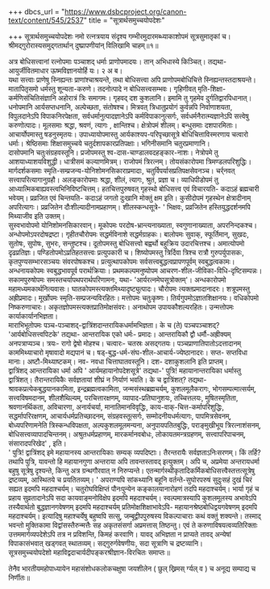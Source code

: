+++
dbcs_url = "https://www.dsbcproject.org/canon-text/content/545/2537"
title = "सूत्रार्थसमुच्चयोपदेशः"

+++
सूत्रार्थसमुच्चयोपदेशः
नमो रत्नत्रयाय
संदृश्य गम्भीरमुदारमब्ध्याकाशोपमं सूत्रसुमातृकां च।  
श्रीमद्गुरोरास्यसमुद्गतार्थान् दुष्प्रापणीयांन् विलिखामि चाहम्॥१॥

अत्र बोधिसत्त्वानां रत्नोपमाः पञ्चाशद् धर्माः प्राणोपमादयः। तान् अभिधास्ये किञ्चित्। तद्यथा-
आयुर्जीवितमाधार ऊष्मविज्ञानयोर्हि यः। २ अ ब।  
यथा सत्त्वाः प्राणेषु स्निह्यन्तः प्राणांश्चाश्रयन्ते, तथा बोधिसत्त्वा अपि प्राणोपमबोधिचित्ते स्निह्यन्तस्तदाश्रयन्ते। मातापितृसमो धर्मस्तु शून्यता-करुणे। तदनोत्पादे न बोधिसत्त्वसम्भवः। गृहिणीवत् मृति-शिक्षा-कर्मणिसंचितिसंज्ञानि अहोरात्रं त्रिः समागमः। गृहवद् दश कुशलानि। इमामि तु गृहमेव दुर्गतिद्वारपिधानात्। धनोपमानि आर्यसप्तधनानि, अल्पेच्छता, संतोषश्च। मित्रवत् त्रिधातुप्रयोगं कुर्वन्नपि निर्वाणाशयता, विपुलदानेऽपि विपाकनिरपेक्षता, सर्वधर्मानुत्पादज्ञानेऽपि कर्मविपाकानुत्सर्गः, सर्वधर्मनैरात्म्यज्ञानेऽपि सत्त्वेषु करुणोत्पादः। मूलसमाः श्रद्धा, श्रवणं, त्यागः , क्षान्तिश्च। क्षेत्रोपमं शीलम्। बन्धुसमाः दशपारमिताः। आचार्योपमास्तु षडनुस्मृतयः। उपाध्यायोपमास्तु आर्यकाश्यप-परिपृच्छासूत्रे बोधिचित्ताविस्मरणाय चत्वारो धर्माः। श्रेष्ठिसमाः शिक्षासमुच्चये चतुर्दशापकारप्रतिपक्षाः। भगिनीसमानि चतुरप्रमाणानि।  
दासोपमानि चतुःसंग्रहवस्तूनि। प्रजोपमस्तु श्व-दास-चाण्डालवदहङ्कार-नाशः। नेत्रोपमे तु आशयाध्याशयविशुद्धी। धात्रीसमं कल्याणमित्रम्। राजोपमं त्रिरत्नम्। तोयसंकारोपमा त्रिमण्डलपरिशुद्धिः। मार्गदर्शकसमाः स्मृति-सम्प्रजन्य-योनिशोमनसिकाराप्रमादाः, चतुर्विपर्यासप्रतिपक्षसेवनञ्च। चर्र्नवत् सत्त्वापरित्यागानुग्रहौ। अलङ्कारोपमाः श्रद्धा, शीलं, त्यागः, श्रुतं, प्रज्ञा च। व्याधिपीडोपमं तु आध्यात्मिकबाह्यवस्त्वभिनिविष्टचित्तम्। हतचित्तपुरुषवत् गृहस्थो बोधिसत्त्व एवं विचारयति- कदाऽहं ब्रह्मचारी भवेयम्। प्रव्रजित एवं चिन्तयति- कदाऽहं जगतो दुःखानि मोक्तुं क्षम इति। कुसीदोपमं गृहस्थेन क्षेत्रादीनाम् अपरित्यागः। प्रव्रजितेन दौःशील्यादीनामप्रहाणम्। शीलस्कन्धसूत्रे- ' भिक्षवः, प्रव्रजितेन हस्तियुद्धदर्शनमपि मिथ्याजीव इति उक्तम्।  
सुस्वभावोपमो योनिशोमनसिकारवान्। मूकोपमः परदोष-भ्रान्त्यनाख्याता, स्वगुणानाख्याता, अपरनिन्दकश्च। अन्धोपमोऽपरदोषद्रष्टा। गृहीतचौरोपमः सद्धर्मविनाशे सद्धर्मग्राहकः। बालोपमः सुवाक्, स्फूर्तिमान्, सुखदः, सुतोषः, सुपोषः, सुभरः, सन्तुष्टश्च। दूतोपमस्तु बोधिसत्त्वो बह्वर्थो बहुक्रिय उदारचित्तश्च। अमात्योपमो दृढप्रतिज्ञः। पण्डितोपमोऽप्रतिहतसत्त्वः प्रत्युपकारी च। शिष्योपमस्तु त्रिर्दिवा त्रिश्च रात्रौ गुरुपर्युपासकः, कृतपुण्यसम्भारसञ्चयः संवरपोषकश्च। प्रत्युत्थापकोपमः सर्वसत्त्वबुद्धत्वप्रापणपूर्वम् स्वबुद्धत्वकामः। अन्धनायकोपमः स्वबुद्धभावपूर्व परार्थक्रियाः। प्रथमकल्पमनुष्योपम आचरण-शील-जीविका-विधि-दृष्टिसम्पन्नः। सकामपुरुषोपमः समस्तचर्यापथपरार्थपरिणामनः, यथा- 'आर्यरत्नमेघसूत्रोक्तम्'। अन्धकारोपमो महामध्यमकार्थनित्यवासः। घातकोपमस्त्यक्तमिथ्यादृष्ट्युत्पादः। चौरोपमः त्यक्तप्रमादानादरः। शत्रूपमस्तु अह्रीप्रमादः। मूर्खोपमः स्मृति-सम्प्रजन्यविरहितः। मत्तोपमः चतुःकृष्णः। तिर्यगुपमोऽज्ञातशिक्षानयः। वधिकोपमो निष्करुणाचारः। अकृतज्ञोपमस्त्यक्तप्रातिमोक्षसंवरः। अनाथोपम उपायकौशल्यरहितः। उन्मत्तोपमः कार्याकार्यानभिज्ञता।  
माराभिभूतोपमः पञ्च-पञ्चाशद्-द्वात्रिंशदान्तरायिकधर्मामभिज्ञता। के च (ते) पञ्चपञ्चाशद्? 'आर्यबोधिसत्त्वपिटके' तद्यथा- आन्तरायिक एको धर्मः- प्रमादः। आन्तरायिकौ द्वौ धर्मौ-अह्रीक्यम् अनपत्राप्यञ्च। त्रयः- रागो द्वेषो मोहश्च। चत्वारः- चतस्रः असद्गतयः। पञ्चप्राणातिपातोऽदत्तादानम् काममिथ्याचारो मृषावादो मद्यपानं च। षड्-बुद्ध-धर्म-संघ-शील-आचार्य-ज्येष्ठानादरः। सप्त- सप्तविधा मानाः। अष्टौ-मिथ्याष्टकम्। नव- नवधा चित्ताघातवस्तूनि। दश- दशाकुशलानि इति प्राप्तम्।  
द्वात्रिंशद् आन्तरायिका धर्मा अपि ' आर्यमहायानोपदेशसूत्रे' तद्यथा-' पुत्रि! महायानान्तरायिका धर्मास्तु द्वात्रिंशत्। तैरान्तरायिकैः सर्वज्ञतायां शीघ्रं न निर्याणं भवति। के च द्वात्रिंशत्? तद्यथा- श्रावकप्रत्येकबुद्धयानकामिता, इन्द्रब्रह्मत्वकामिता, जन्मसंस्थब्रह्मचर्यम्, कुशलमूलैकरागः, भोगसम्पत्मात्सर्यम्,  सत्त्वविषमदानम्,  शीलशैथिल्यम्, परचित्तारक्षणम्,  व्यापाद-प्रतिघानुशयः, तच्चित्तलयः,  मुषितस्मृतिता, श्रवणानर्थिकता, अविचारणा, अनार्यचर्या, मानातिमानविवृद्धिः,  काय-वाक्-चित्त-कर्मापरिशुद्धिः,  सद्धर्मापरिरक्षणम्,  आचार्यधर्मप्रतिच्छादनम्,  संग्रहवस्तूत्सर्गः,  सम्मोदनीयधर्मत्यागः,  पापमित्रसेवनम्,  बोध्यपरिणामनेति त्रिस्कन्धविपक्षता,  अल्पकुशलमूलमन्यना, अनुपायपतितबुद्धिः,  पराङ्मुखीभूय त्रिरत्नाशंसनम्,  बोधिसत्त्वव्यापादचिन्तनम्। अश्रुतधर्मप्रहाणम्,  मारकर्मानवबोधः,  लोकायतमन्त्रग्रहणम्,  सत्त्वापरिपाचनम्,  संसारादपरिखेद' ,  इति।  
' पुत्रि! द्वात्रिंशद् इमे महायानस्य आन्तरायिकाः सम्यक् व्यपदिष्टाः। तैरन्तरायैः सर्वज्ञताऽनिःसरणम्। किं तर्हि? तथापि पुत्रि, यावन्तो हि महायानगुणा अन्तराया अपि तावन्तस्तावद् इत्युक्तम्। अपि च,  अप्रमेया अन्तरायधर्मा बहुषु सूत्रेषु दृश्यन्ते, किन्तु अत्र ग्रन्थगौरवात् न निरुप्यन्ते। एतन्मार्गस्थीकृतादिकर्मिकबोधिसत्त्वैस्तत्तत्सूत्रेषु द्रष्टव्यम्, आस्थितये च प्रयतितव्यम्। '
अपराण्यपि सांकथ्यानि बहूनि वर्तन्ते-सुघोरपरुषं सुदुःसहं दुखं चिरं सह्यत इदमपि महदाश्चर्यम्। चतुरोघविक्षिप्तं पौनःपुन्येन कङ्कालयानारोहणं तदपि महदाश्चर्यम्। भार्या गृहं च प्रहाय सुव्रतादानेऽपि सदा कायवाङ्मनोविक्षेप इदमपि महदाश्चर्यम्। स्वल्पमात्रस्यापि कुशलमूलस्य अभावेऽपि तस्यैवार्थतो बुद्धज्ञानगवेषणम् इदमपि महदाश्चर्यम् प्रतिमोक्षशिक्षाभावेऽपि- महायानश्रेष्ठबोधिद्वयगवेषणम् इदमपि महदाश्चर्यम्। इत्यादिषु महाश्चर्येषु बहुष्वपि सत्सु, जम्बूद्वीपपुरुषस्य विकल्पाचाराः कथं वक्तुं शक्यन्ते। तस्माद् भवन्तो मुक्तिकामा विद्वांसस्तैरुन्मत्तैः सह अकृतसंसर्गा अप्रमत्तास् तिष्ठन्तु। एवं ते करुणाविषयत्वव्यतिरिक्ताः उत्तममार्गव्यपदेशेऽपि तत्र न प्रविशन्ति,  किमहं करवाणि। यावद् अभिज्ञता न प्राप्यते तावद् अन्येषां विपाकासंभवात् खड्गवत् स्थातव्यम्। सद्गुरुर्गवेषणीयः,  सदा सूत्राणि च द्रष्टव्यानि।  
सूत्रसमुच्चयोपदेशो महाविद्वदाचार्यदीपङ्करश्रीज्ञान-विरचितः समाप्तः॥

तेनैव भारतीयमहोपाध्यायेन महासंशोधकलोकचक्षुषा जयशीलेन ( छुल् ख्रिमस् र्ग्यल् व ) च अनूद्य सम्पाद्य च निर्णीतः॥

